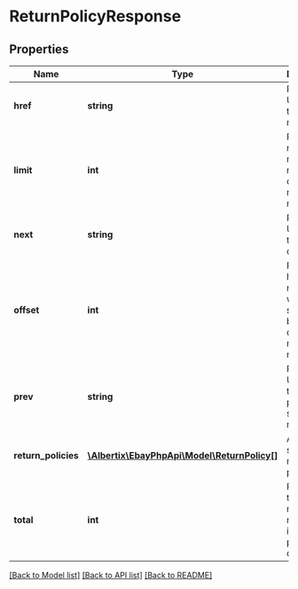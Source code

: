 # ReturnPolicyResponse

## Properties
Name | Type | Description | Notes
------------ | ------------- | ------------- | -------------
**href** | **string** | Returns a URL link to the current result set. | [optional] 
**limit** | **int** | Returns the maximum number of results that can be returned in result set. | [optional] 
**next** | **string** | Returns a URL link to the next set of results. | [optional] 
**offset** | **int** | Returns how many result sets were skipped before the currently returned result set. | [optional] 
**prev** | **string** | Returns a URL link to the previous set of results. | [optional] 
**return_policies** | [**\Albertix\EbayPhpApi\Model\ReturnPolicy[]**](ReturnPolicy.md) | A list of the seller&#39;s return policies. | [optional] 
**total** | **int** | Returns the total number of result sets in the paginated collection. | [optional] 

[[Back to Model list]](../README.md#documentation-for-models) [[Back to API list]](../README.md#documentation-for-api-endpoints) [[Back to README]](../README.md)


